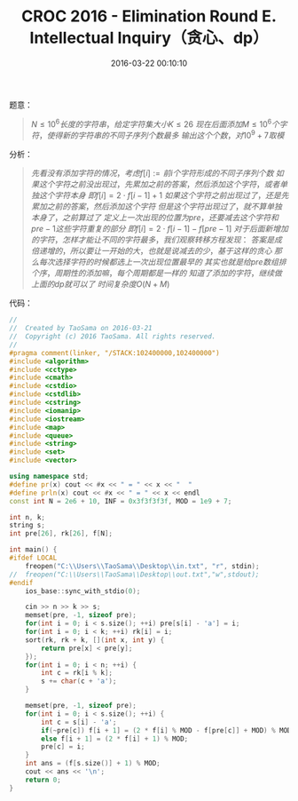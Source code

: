 ﻿---
title: CROC 2016 - Elimination Round E. Intellectual Inquiry（贪心、dp）
categories:
  - 动态规划
  - 线性dp
  - 
tags:
  - 贪心
  - 线性dp
date: 2016-03-22 00:10:10
toc:
---
题意：
>$N\le 10^6长度的字符串，给定字符集大小K\le26$
$现在后面添加M \le10^6个字符，使得新的字符串的不同子序列个数最多$
$输出这个个数，对10^9+7取模$

<!-- more -->
分析：
>$先看没有添加字符的情况，考虑f[i]:=前i个字符形成的不同子序列个数$
$如果这个字符之前没出现过，先累加之前的答案，然后添加这个字符，或者单独这个字符本身$
$即f[i]=2\cdot f[i-1]+1$
$如果这个字符之前出现过了，还是先累加之前的答案，然后添加这个字符$
$但是这个字符出现过了，就不算单独本身了，之前算过了$
$定义上一次出现的位置为pre，还要减去这个字符和pre-1这些字符重复的部分$
$即f[i]=2\cdot f[i-1]-f[pre-1]$
$对于后面新增加的字符，怎样才能让不同的字符最多，我们观察转移方程发现：$
$答案是成倍递增的，所以要让一开始的大，也就是说减去的少，基于这样的贪心$
$那么每次选择字符的时候都选上一次出现位置最早的$
$其实也就是给pre数组排个序，周期性的添加嘛，每个周期都是一样的$
$知道了添加的字符，继续做上面的dp就可以了$
$时间复杂度O(N+M)$

代码：
```cpp
//
//  Created by TaoSama on 2016-03-21
//  Copyright (c) 2016 TaoSama. All rights reserved.
//
#pragma comment(linker, "/STACK:102400000,102400000")
#include <algorithm>
#include <cctype>
#include <cmath>
#include <cstdio>
#include <cstdlib>
#include <cstring>
#include <iomanip>
#include <iostream>
#include <map>
#include <queue>
#include <string>
#include <set>
#include <vector>

using namespace std;
#define pr(x) cout << #x << " = " << x << "  "
#define prln(x) cout << #x << " = " << x << endl
const int N = 2e6 + 10, INF = 0x3f3f3f3f, MOD = 1e9 + 7;

int n, k;
string s;
int pre[26], rk[26], f[N];

int main() {
#ifdef LOCAL
    freopen("C:\\Users\\TaoSama\\Desktop\\in.txt", "r", stdin);
//  freopen("C:\\Users\\TaoSama\\Desktop\\out.txt","w",stdout);
#endif
    ios_base::sync_with_stdio(0);

    cin >> n >> k >> s;
    memset(pre, -1, sizeof pre);
    for(int i = 0; i < s.size(); ++i) pre[s[i] - 'a'] = i;
    for(int i = 0; i < k; ++i) rk[i] = i;
    sort(rk, rk + k, [](int x, int y) {
        return pre[x] < pre[y];
    });
    for(int i = 0; i < n; ++i) {
        int c = rk[i % k];
        s += char(c + 'a');
    }

    memset(pre, -1, sizeof pre);
    for(int i = 0; i < s.size(); ++i) {
        int c = s[i] - 'a';
        if(~pre[c]) f[i + 1] = (2 * f[i] % MOD - f[pre[c]] + MOD) % MOD;
        else f[i + 1] = (2 * f[i] + 1) % MOD;
        pre[c] = i;
    }
    int ans = (f[s.size()] + 1) % MOD;
    cout << ans << '\n';
    return 0;
}

```